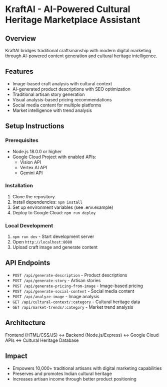 # KraftAI - AI-Powered Cultural Heritage Marketplace Assistant

## Overview
KraftAI bridges traditional craftsmanship with modern digital marketing through AI-powered content generation and cultural heritage intelligence.

## Features
- Image-based craft analysis with cultural context
- AI-generated product descriptions with SEO optimization
- Traditional artisan story generation
- Visual analysis-based pricing recommendations
- Social media content for multiple platforms
- Market intelligence with trend analysis

## Setup Instructions

### Prerequisites
- Node.js 18.0.0 or higher
- Google Cloud Project with enabled APIs:
  - Vision API
  - Vertex AI API
  - Gemini API

### Installation
1. Clone the repository
2. Install dependencies: `npm install`
3. Set up environment variables (see .env.example)
4. Deploy to Google Cloud: `npm run deploy`

### Local Development
1. `npm run dev` - Start development server
2. Open `http://localhost:8080`
3. Upload craft image and generate content

## API Endpoints
- `POST /api/generate-description` - Product descriptions
- `POST /api/generate-story` - Artisan stories
- `POST /api/generate-pricing-from-image` - Image-based pricing
- `POST /api/generate-social-content` - Social media content
- `POST /api/analyze-image` - Image analysis
- `GET /api/cultural-context/:category` - Cultural heritage data
- `GET /api/market-trends/:category` - Market trend analysis

## Architecture
Frontend (HTML/CSS/JS) ↔ Backend (Node.js/Express) ↔ Google Cloud APIs ↔ Cultural Heritage Database

## Impact
- Empowers 10,000+ traditional artisans with digital marketing capabilities
- Preserves and promotes Indian cultural heritage
- Increases artisan income through better product positioning